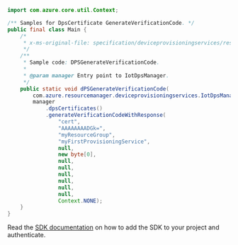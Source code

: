 ```java
import com.azure.core.util.Context;

/** Samples for DpsCertificate GenerateVerificationCode. */
public final class Main {
    /*
     * x-ms-original-file: specification/deviceprovisioningservices/resource-manager/Microsoft.Devices/stable/2021-10-15/examples/DPSGenerateVerificationCode.json
     */
    /**
     * Sample code: DPSGenerateVerificationCode.
     *
     * @param manager Entry point to IotDpsManager.
     */
    public static void dPSGenerateVerificationCode(
        com.azure.resourcemanager.deviceprovisioningservices.IotDpsManager manager) {
        manager
            .dpsCertificates()
            .generateVerificationCodeWithResponse(
                "cert",
                "AAAAAAAADGk=",
                "myResourceGroup",
                "myFirstProvisioningService",
                null,
                new byte[0],
                null,
                null,
                null,
                null,
                null,
                null,
                Context.NONE);
    }
}
```

Read the [SDK documentation](https://github.com/Azure/azure-sdk-for-java/blob/azure-resourcemanager-deviceprovisioningservices_1.1.0-beta.1/sdk/deviceprovisioningservices/azure-resourcemanager-deviceprovisioningservices/README.md) on how to add the SDK to your project and authenticate.
